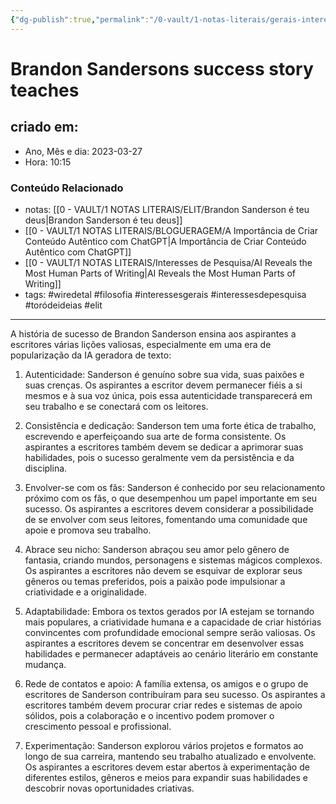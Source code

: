```yaml
---
{"dg-publish":true,"permalink":"/0-vault/1-notas-literais/gerais-interesses/a-historia-de-sucesso-de-brandon-sanderson-ensina/","tags":["wiredetal","filosofia","interessesgerais","interessesdepesquisa","toródeideias"],"dgHomeLink":true,"dgShowLocalGraph":true,"dgShowFileTree":true,"dgEnableSearch":true}
---
```


# Brandon Sandersons success story teaches

## criado em: 
-  Ano, Mês e dia: 2023-03-27
- Hora: 10:15

### Conteúdo Relacionado
- notas: [[0 - VAULT/1 NOTAS LITERAIS/ELIT/Brandon Sanderson é teu deus\|Brandon Sanderson é teu deus]]
- [[0 - VAULT/1 NOTAS LITERAIS/BLOGUERAGEM/A Importância de Criar Conteúdo Autêntico com ChatGPT\|A Importância de Criar Conteúdo Autêntico com ChatGPT]]
- [[0 - VAULT/1 NOTAS LITERAIS/Interesses de Pesquisa/AI Reveals the Most Human Parts of Writing\|AI Reveals the Most Human Parts of Writing]]
- tags: #wiredetal #filosofia #interessesgerais #interessesdepesquisa #toródeideias #elit 
---
A história de sucesso de Brandon Sanderson ensina aos aspirantes a escritores várias lições valiosas, especialmente em uma era de popularização da IA geradora de texto:

1.  Autenticidade: Sanderson é genuíno sobre sua vida, suas paixões e suas crenças. Os aspirantes a escritor devem permanecer fiéis a si mesmos e à sua voz única, pois essa autenticidade transparecerá em seu trabalho e se conectará com os leitores.
    
2.  Consistência e dedicação: Sanderson tem uma forte ética de trabalho, escrevendo e aperfeiçoando sua arte de forma consistente. Os aspirantes a escritores também devem se dedicar a aprimorar suas habilidades, pois o sucesso geralmente vem da persistência e da disciplina.
    
3.  Envolver-se com os fãs: Sanderson é conhecido por seu relacionamento próximo com os fãs, o que desempenhou um papel importante em seu sucesso. Os aspirantes a escritores devem considerar a possibilidade de se envolver com seus leitores, fomentando uma comunidade que apoie e promova seu trabalho.
    
4.  Abrace seu nicho: Sanderson abraçou seu amor pelo gênero de fantasia, criando mundos, personagens e sistemas mágicos complexos. Os aspirantes a escritores não devem se esquivar de explorar seus gêneros ou temas preferidos, pois a paixão pode impulsionar a criatividade e a originalidade.
    
5.  Adaptabilidade: Embora os textos gerados por IA estejam se tornando mais populares, a criatividade humana e a capacidade de criar histórias convincentes com profundidade emocional sempre serão valiosas. Os aspirantes a escritores devem se concentrar em desenvolver essas habilidades e permanecer adaptáveis ao cenário literário em constante mudança.
	   
6.   Rede de contatos e apoio: A família extensa, os amigos e o grupo de escritores de Sanderson contribuíram para seu sucesso. Os aspirantes a escritores também devem procurar criar redes e sistemas de apoio sólidos, pois a colaboração e o incentivo podem promover o crescimento pessoal e profissional.
    
7.   Experimentação: Sanderson explorou vários projetos e formatos ao longo de sua carreira, mantendo seu trabalho atualizado e envolvente. Os aspirantes a escritores devem estar abertos à experimentação de diferentes estilos, gêneros e meios para expandir suas habilidades e descobrir novas oportunidades criativas.